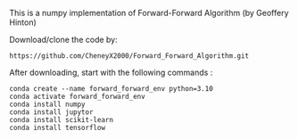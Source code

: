 This is a numpy implementation of Forward-Forward Algorithm (by Geoffery Hinton)

Download/clone the code by:
```
https://github.com/CheneyX2000/Forward_Forward_Algorithm.git
```

After downloading, start with the following commands :
```
conda create --name forward_forward_env python=3.10
conda activate forward_forward_env
conda install numpy
conda install jupytor
conda install scikit-learn
conda install tensorflow
```